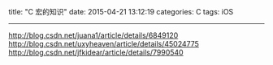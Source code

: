 title: "C 宏的知识"
date: 2015-04-21 13:12:19
categories: C
tags: iOS

----------


http://blog.csdn.net/juana1/article/details/6849120
http://blog.csdn.net/uxyheaven/article/details/45024775
http://blog.csdn.net/jfkidear/article/details/7990540